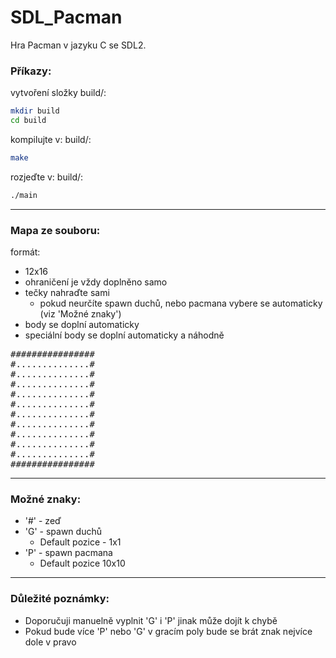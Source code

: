 # SDL_Pacman

Hra Pacman v jazyku C se SDL2.

### Příkazy:<br>
vytvoření složky build/:
```bash
mkdir build
cd build
```

kompilujte v: build/:
```bash
make
```
rozjeďte v: build/:
```bash
./main
```
---
### Mapa ze souboru:

formát: 

- 12x16
- ohraničení je vždy doplněno samo
- tečky nahraďte sami
  - pokud neurčíte spawn duchů, nebo pacmana vybere se automaticky (viz 'Možné znaky')
- body se doplní automaticky
- speciální body se doplní automaticky a náhodně

<pre>
################
#..............# 
#..............# 
#..............#  
#..............#
#..............#
#..............#
#..............#
#..............#
#..............# 
#..............#
################
</pre>

---
### Možné znaky:
- '#' - zeď
- 'G' - spawn duchů
  - Default pozice - 1x1
- 'P' - spawn pacmana
  - Default pozice 10x10

---
### Důležité poznámky:
- Doporučuji manuelně vyplnit 'G' i 'P' jinak může dojít k chybě
- Pokud bude více 'P' nebo 'G' v gracím poly bude se brát znak nejvíce dole v pravo